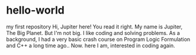 # hello-world
my first repository
Hi, Jupiter here! You read it right. My name is Jupiter, The Big Planet. But I'm not big.
I like coding and solving problems. As a background, I had a very basic crash course on Program Logic Formulation and
C++ a long time ago.. Now. here I am, interested in coding again.
